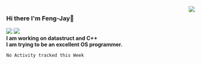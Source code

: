 <img align="right" src="https://github-readme-stats.vercel.app/api?username=Feng-Jay&show_icons=true&icon_color=CE1D2D&text_color=718096&bg_color=ffffff&hide_title=true" />

### Hi there I'm Feng-Jay👋

![](https://visitor-badge.glitch.me/badge?page_id=Feng-Jay.readme)
[![](https://img.shields.io/badge/OS-Arch%20Linux-33aadd?style=flat-square&logo=arch-linux&logoColor=ffffff)](https://www.archlinux.org/)  
**I am working on datastruct and C++**  
**I am trying to be an excellent OS programmer.**  

<!--START_SECTION:waka-->
```text
No Activity tracked this Week
```
<!--END_SECTION:waka-->
